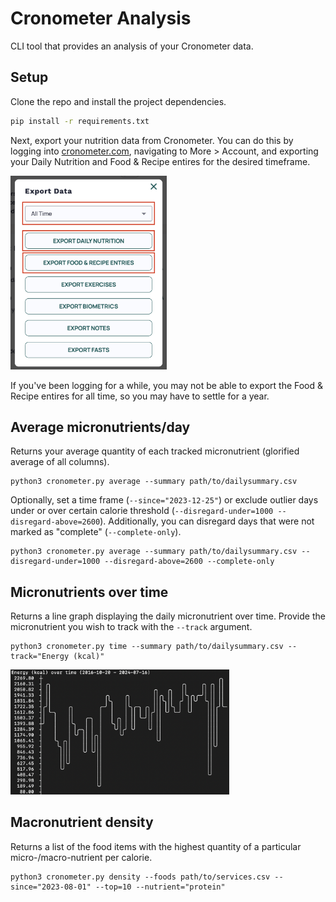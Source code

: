 # Cronometer Analysis

CLI tool that provides an analysis of your Cronometer data.

## Setup

Clone the repo and install the project dependencies.
```bash
pip install -r requirements.txt
```

Next, export your nutrition data from Cronometer. You can do this by logging into [cronometer.com](https://www.cronometer.com), navigating to More > Account, and exporting your Daily Nutrition and Food & Recipe entires for the desired timeframe. 

<img src="img/cronometer_export.png" width=250>

If you've been logging for a while, you may not be able to export the Food & Recipe entires for all time, so you may have to settle for a year.

## Average micronutrients/day

Returns your average quantity of each tracked micronutrient (glorified average of all columns).

```
python3 cronometer.py average --summary path/to/dailysummary.csv
```

Optionally, set a time frame (`--since="2023-12-25"`) or exclude outlier days under or over certain calorie threshold (`--disregard-under=1000 --disregard-above=2600`). Additionally, you can disregard days that were not marked as "complete" (`--complete-only`).

```
python3 cronometer.py average --summary path/to/dailysummary.csv --disregard-under=1000 --disregard-above=2600 --complete-only
```

## Micronutrients over time

Returns a line graph displaying the daily micronutrient over time. Provide the micronutrient you wish to track with the `--track` argument.

```
python3 cronometer.py time --summary path/to/dailysummary.csv --track="Energy (kcal)"
```

<img src="img/over_time.png" width=350>

## Macronutrient density

Returns a list of the food items with the highest quantity of a particular micro-/macro-nutrient per calorie.

```
python3 cronometer.py density --foods path/to/services.csv --since="2023-08-01" --top=10 --nutrient="protein"
```